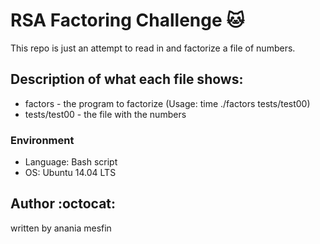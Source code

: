 # RSA Factoring Challenge :cat:

This repo is just an attempt to read in and factorize a file of numbers.

## Description of what each file shows:

- factors - the program to factorize (Usage: time ./factors tests/test00)
- tests/test00 - the file with the numbers

### Environment

- Language: Bash script
- OS: Ubuntu 14.04 LTS

## Author :octocat:

written by anania mesfin
